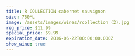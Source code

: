 ```yaml
---
title: R COLLECTION cabernet sauvignon
size: 750ML
image: /assets/images/wines/rcollection (2).jpg
reg_price: $11.99
special_price: $9.99
expiration_date: 2016-06-22T00:00:00.000Z
show_wine: true
---
```



